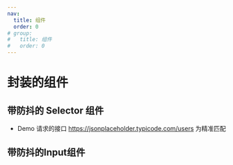 ```yaml
---
nav:
  title: 组件
  order: 0
# group:
#   title: 组件
#   order: 0
---
```

# 封装的组件
## 带防抖的 Selector 组件

- Demo 请求的接口 https://jsonplaceholder.typicode.com/users 为精准匹配

<code src="./Selector/index.tsx"></code>

## 带防抖的Input组件

<code src="./Input/index.tsx"></code>

## 